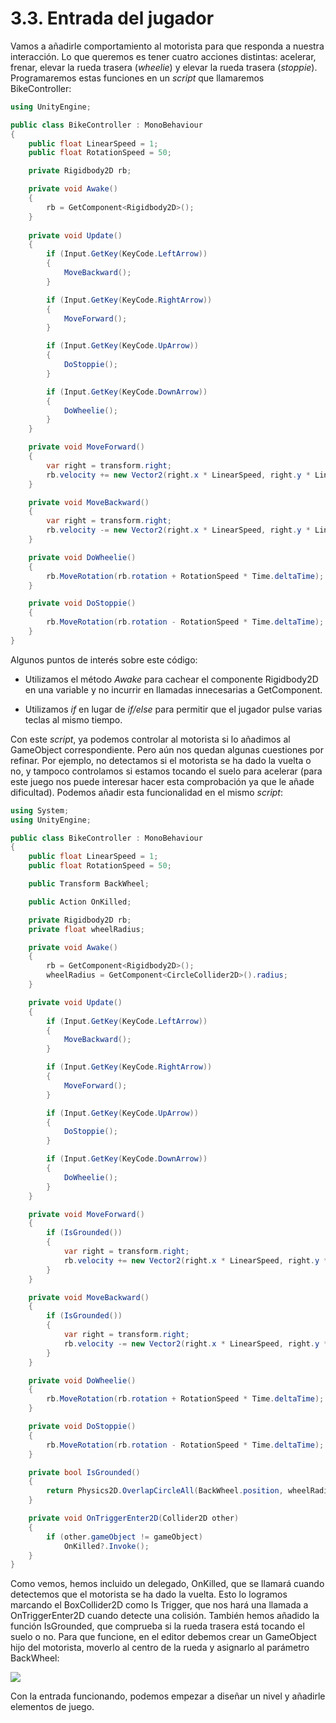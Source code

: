 

# 3.3. Entrada del jugador

Vamos a añadirle comportamiento al motorista para que responda a nuestra
interacción. Lo que queremos es tener cuatro acciones distintas:
acelerar, frenar, elevar la rueda trasera (*wheelie*) y elevar la rueda
trasera (*stoppie*). Programaremos estas funciones en un *script* que
llamaremos BikeController:

```csharp
using UnityEngine;

public class BikeController : MonoBehaviour
{
    public float LinearSpeed = 1;
    public float RotationSpeed = 50;

    private Rigidbody2D rb;

    private void Awake()
    {
        rb = GetComponent<Rigidbody2D>();
    }
    
    private void Update()
    {
        if (Input.GetKey(KeyCode.LeftArrow))
        {
            MoveBackward();
        }

        if (Input.GetKey(KeyCode.RightArrow))
        {
            MoveForward();
        }

        if (Input.GetKey(KeyCode.UpArrow))
        {
            DoStoppie();
        }

        if (Input.GetKey(KeyCode.DownArrow))
        {
            DoWheelie();
        }
    }

    private void MoveForward()
    {
        var right = transform.right;
        rb.velocity += new Vector2(right.x * LinearSpeed, right.y * LinearSpeed) * Time.deltaTime;
    }

    private void MoveBackward()
    {
        var right = transform.right;
        rb.velocity -= new Vector2(right.x * LinearSpeed, right.y * LinearSpeed) * Time.deltaTime;
    }

    private void DoWheelie()
    {
        rb.MoveRotation(rb.rotation + RotationSpeed * Time.deltaTime);
    }

    private void DoStoppie()
    {
        rb.MoveRotation(rb.rotation - RotationSpeed * Time.deltaTime);
    }
}
```

Algunos puntos de interés sobre este código:

-   Utilizamos el método *Awake* para cachear el componente
    Rigidbody2D en una variable y no incurrir en llamadas innecesarias
    a GetComponent.

-   Utilizamos *if* en lugar de *if/else* para permitir que el jugador
    pulse varias teclas al mismo tiempo.

Con este *script*, ya podemos controlar al motorista si lo añadimos al
GameObject correspondiente. Pero aún nos quedan algunas cuestiones por
refinar. Por ejemplo, no detectamos si el motorista se ha dado la vuelta
o no, y tampoco controlamos si estamos tocando el suelo para acelerar
(para este juego nos puede interesar hacer esta comprobación ya que le
añade dificultad). Podemos añadir esta funcionalidad en el mismo
*script*:

```csharp
using System;
using UnityEngine;

public class BikeController : MonoBehaviour
{
    public float LinearSpeed = 1;
    public float RotationSpeed = 50;

    public Transform BackWheel;

    public Action OnKilled;

    private Rigidbody2D rb;
    private float wheelRadius;

    private void Awake()
    {
        rb = GetComponent<Rigidbody2D>();
        wheelRadius = GetComponent<CircleCollider2D>().radius;
    }

    private void Update()
    {
        if (Input.GetKey(KeyCode.LeftArrow))
        {
            MoveBackward();
        }

        if (Input.GetKey(KeyCode.RightArrow))
        {
            MoveForward();
        }

        if (Input.GetKey(KeyCode.UpArrow))
        {
            DoStoppie();
        }

        if (Input.GetKey(KeyCode.DownArrow))
        {
            DoWheelie();
        }
    }

    private void MoveForward()
    {
        if (IsGrounded())
        {
            var right = transform.right;
            rb.velocity += new Vector2(right.x * LinearSpeed, right.y * LinearSpeed) * Time.deltaTime;
        }
    }

    private void MoveBackward()
    {
        if (IsGrounded())
        {
            var right = transform.right;
            rb.velocity -= new Vector2(right.x * LinearSpeed, right.y * LinearSpeed) * Time.deltaTime;
        }
    }

    private void DoWheelie()
    {
        rb.MoveRotation(rb.rotation + RotationSpeed * Time.deltaTime);
    }

    private void DoStoppie()
    {
        rb.MoveRotation(rb.rotation - RotationSpeed * Time.deltaTime);
    }

    private bool IsGrounded()
    {
        return Physics2D.OverlapCircleAll(BackWheel.position, wheelRadius * 1.1f).Length > 1;
    }

    private void OnTriggerEnter2D(Collider2D other)
    {
        if (other.gameObject != gameObject)
            OnKilled?.Invoke();
    }
}
```

Como vemos, hemos incluido un delegado, OnKilled, que se llamará cuando
detectemos que el motorista se ha dado la vuelta. Esto lo logramos
marcando el BoxCollider2D como Is Trigger, que nos hará una llamada a
OnTriggerEnter2D cuando detecte una colisión. También hemos añadido la
función IsGrounded, que comprueba si la rueda trasera está tocando el
suelo o no. Para que funcione, en el editor debemos crear un GameObject
hijo del motorista, moverlo al centro de la rueda y asignarlo al
parámetro BackWheel:

![](images/part3/back_wheel.png)

Con la entrada funcionando, podemos empezar a diseñar un nivel y
añadirle elementos de juego.

